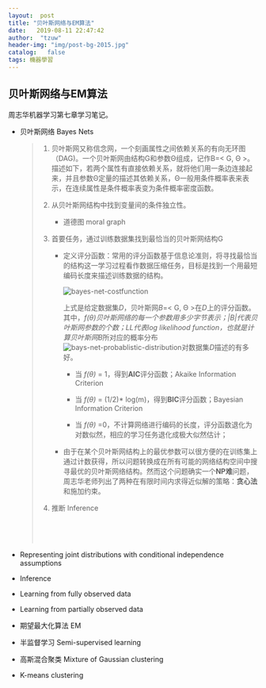 ```yaml
---
layout:  post
title: "贝叶斯网络与EM算法" 
date:   2019-08-11 22:47:42                    
author:  "tzuw"
header-img: "img/post-bg-2015.jpg"
catalog:   false
tags: 機器學習
---
```

## 贝叶斯网络与EM算法

周志华机器学习第七章学习笔记。

- 贝叶斯网络 Bayes Nets

  > 1. 贝叶斯网又称信念网，一个刻画属性之间依赖关系的有向无环图（DAG)。一个贝叶斯网由结构G和参数Θ组成，记作B=< G, Θ >。描述如下，若两个属性有直接依赖关系，就将他们用一条边连接起来，并且参数Θ定量的描述其依赖关系，Θ一般用条件概率表来表示，在连续属性是条件概率表变为条件概率密度函数。
  >
  > 2. 从贝叶斯网结构中找到变量间的条件独立性。
  >    - 道德图 moral graph
  >
  > 3. 首要任务，通过训练数据集找到最恰当的贝叶斯网结构G
  >    - 定义评分函数：常用的评分函数基于信息论准则，将寻找最恰当的结构这一学习过程看作数据压缩任务，目标是找到一个用最短编码长度来描述训练数据的结构。
  >
  >      ![bayes-net-costfunction](../pics/bayes-net-costfunction.PNG)
  >
  >      上式是给定数据集*D*，贝叶斯网*B*=< G, Θ >在*D*上的评分函数。其中，*f(θ)*贝叶斯网络的每一个参数用多少字节表示；|*B*|代表贝叶斯网参数的个数；*LL*代表log likelihood function，也就是计算贝叶斯网*B*所对应的概率分布![bays-net-probablistic-distribution](../pics/bays-net-probablistic-distribution.PNG)对数据集*D*描述的有多好。
  >
  >      - 当 *f(θ)* = 1，得到**AIC**评分函数；Akaike Information Criterion
  >
  >
  >      - 当 *f(θ)* = (1/2)* log(m)，得到**BIC**评分函数；Bayesian Information Criterion
  >
  >
  >      - 当 *f(θ)* =0，不计算网络进行编码的长度，评分函数退化为对数似然，相应的学习任务退化成极大似然估计；
  >
  >    - 由于在某个贝叶斯网结构上的最优参数可以很方便的在训练集上通过计数获得，所以问题转换成在所有可能的网络结构空间中搜寻最优的贝叶斯网络结构。然而这个问题确实一个**NP难**问题，周志华老师列出了两种在有限时间内求得近似解的策略：**贪心法**和施加约束。
  >
  > 4. 推断 Inference
  >
  >    ​
  >
  > ​

- Representing joint distributions with conditional independence assumptions

- Inference

- Learning from fully observed data

- Learning from partially observed data

- 期望最大化算法 EM

- 半监督学习 Semi-supervised learning

- 高斯混合聚类 Mixture of Gaussian clustering

- K-means clustering
